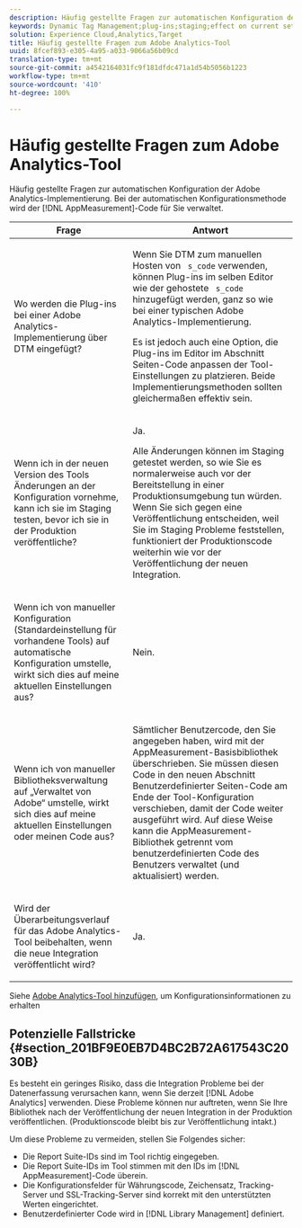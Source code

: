 ```yaml
---
description: Häufig gestellte Fragen zur automatischen Konfiguration der Adobe Analytics-Implementierung. Bei der automatischen Konfigurationsmethode wird der AppMeasurement-Code für Sie verwaltet.
keywords: Dynamic Tag Management;plug-ins;staging;effect on current settings;revision history;potential pitfalls;report suite id;currency code;tracking server;ssl tracking server;custom code;library management
solution: Experience Cloud,Analytics,Target
title: Häufig gestellte Fragen zum Adobe Analytics-Tool
uuid: 8fcef893-e305-4a95-a033-9066a56b09cd
translation-type: tm+mt
source-git-commit: a4542164031fc9f181dfdc471a1d54b5056b1223
workflow-type: tm+mt
source-wordcount: '410'
ht-degree: 100%

---
```



# Häufig gestellte Fragen zum Adobe Analytics-Tool

Häufig gestellte Fragen zur automatischen Konfiguration der Adobe Analytics-Implementierung. Bei der automatischen Konfigurationsmethode wird der [!DNL AppMeasurement]-Code für Sie verwaltet.

<table id="table_A50D00E2C47A473B92DA800FB08FE640"> 
 <thead> 
  <tr> 
   <th colname="col1" class="entry"> Frage </th> 
   <th colname="col2" class="entry"> Antwort </th> 
  </tr> 
 </thead>
 <tbody> 
  <tr> 
   <td colname="col1"> <p> Wo werden die Plug-ins bei einer Adobe Analytics-Implementierung über DTM eingefügt? </p> </td> 
   <td colname="col2"> <p> Wenn Sie DTM zum manuellen Hosten von <code> s_code</code> verwenden, können Plug-ins im selben Editor wie der gehostete <code> s_code</code> hinzugefügt werden, ganz so wie bei einer typischen Adobe Analytics-Implementierung. </p> <p>Es ist jedoch auch eine Option, die Plug-ins im Editor im Abschnitt <span class="term">Seiten-Code anpassen</span> der Tool-Einstellungen zu platzieren. Beide Implementierungsmethoden sollten gleichermaßen effektiv sein. </p> </td> 
  </tr> 
  <tr> 
   <td colname="col1"> <p>Wenn ich in der neuen Version des Tools Änderungen an der Konfiguration vornehme, kann ich sie im Staging testen, bevor ich sie in der Produktion veröffentliche? </p> </td> 
   <td colname="col2"> <p>Ja. </p> <p>Alle Änderungen können im Staging getestet werden, so wie Sie es normalerweise auch vor der Bereitstellung in einer Produktionsumgebung tun würden. Wenn Sie sich gegen eine Veröffentlichung entscheiden, weil Sie im Staging Probleme feststellen, funktioniert der Produktionscode weiterhin wie vor der Veröffentlichung der neuen Integration. </p> </td> 
  </tr> 
  <tr> 
   <td colname="col1"> <p>Wenn ich von manueller Konfiguration (Standardeinstellung für vorhandene Tools) auf automatische Konfiguration umstelle, wirkt sich dies auf meine aktuellen Einstellungen aus? </p> </td> 
   <td colname="col2"> <p>Nein. </p> </td> 
  </tr> 
  <tr> 
   <td colname="col1"> <p>Wenn ich von manueller Bibliotheksverwaltung auf „Verwaltet von Adobe“ umstelle, wirkt sich dies auf meine aktuellen Einstellungen oder meinen Code aus? </p> </td> 
   <td colname="col2"> <p>Sämtlicher Benutzercode, den Sie angegeben haben, wird mit der <span class="keyword">AppMeasurement</span>-Basisbibliothek überschrieben. Sie müssen diesen Code in den neuen Abschnitt <span class="wintitle">Benutzerdefinierter Seiten-Code</span> am Ende der Tool-Konfiguration verschieben, damit der Code weiter ausgeführt wird. Auf diese Weise kann die <span class="keyword">AppMeasurement</span>-Bibliothek getrennt vom benutzerdefinierten Code des Benutzers verwaltet (und aktualisiert) werden. </p> </td> 
  </tr> 
  <tr> 
   <td colname="col1"> <p>Wird der Überarbeitungsverlauf für das <span class="keyword">Adobe Analytics</span>-Tool beibehalten, wenn die neue Integration veröffentlicht wird? </p> </td> 
   <td colname="col2"> <p>Ja. </p> </td> 
  </tr> 
 </tbody> 
</table>

Siehe [Adobe Analytics-Tool hinzufügen](/help/implement/other/dtm/c-aa-tool/analytics-dtm.md), um Konfigurationsinformationen zu erhalten

## Potenzielle Fallstricke {#section_201BF9E0EB7D4BC2B72A617543C2030B}

Es besteht ein geringes Risiko, dass die Integration Probleme bei der Datenerfassung verursachen kann, wenn Sie derzeit [!DNL Adobe Analytics] verwenden. Diese Probleme können nur auftreten, wenn Sie Ihre Bibliothek nach der Veröffentlichung der neuen Integration in der Produktion veröffentlichen. (Produktionscode bleibt bis zur Veröffentlichung intakt.)

Um diese Probleme zu vermeiden, stellen Sie Folgendes sicher:

* Die Report Suite-IDs sind im Tool richtig eingegeben.
* Die Report Suite-IDs im Tool stimmen mit den IDs im [!DNL AppMeasurement]-Code überein.
* Die Konfigurationsfelder für Währungscode, Zeichensatz, Tracking-Server und SSL-Tracking-Server sind korrekt mit den unterstützten Werten eingerichtet.
* Benutzerdefinierter Code wird in [!DNL Library Management] definiert.

